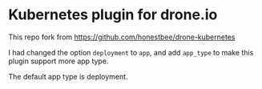 # Kubernetes plugin for drone.io

This repo fork from https://github.com/honestbee/drone-kubernetes

I had changed the option `deployment` to `app`, and add `app_type` to make this plugin support more app type.

The default app type is deployment.